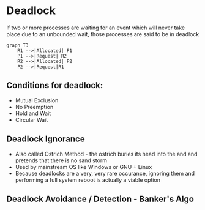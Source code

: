 # Deadlock
If two or more processes are waiting for an event which will never take place due to an unbounded wait, those processes are said to be in deadlock

```mermaid
graph TD
	R1 -->|Allocated| P1
	P1 -->|Request| R2
	R2 -->|Allocated| P2
	P2 -->|Request|R1
```

## Conditions for deadlock:
- Mutual Exclusion
- No Preemption
- Hold and Wait
- Circular Wait

## Deadlock Ignorance
- Also called Ostrich Method - the ostrich buries its head into the and and pretends that there is no sand storm
- Used by mainstream OS like Windows or GNU + Linux
- Because deadlocks are a very, very rare occurance, ignoring them and performing a full system reboot is actually a viable option
## Deadlock Avoidance / Detection - Banker's Algo

